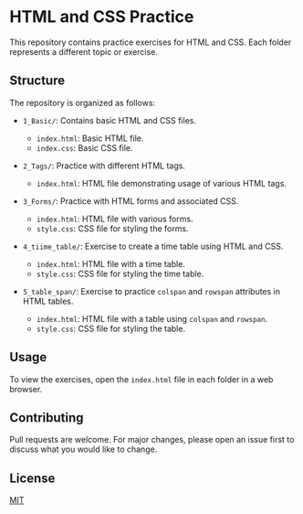 # HTML and CSS Practice

This repository contains practice exercises for HTML and CSS. Each folder represents a different topic or exercise.

## Structure

The repository is organized as follows:

- `1_Basic/`: Contains basic HTML and CSS files.
    - `index.html`: Basic HTML file.
    - `index.css`: Basic CSS file.

- `2_Tags/`: Practice with different HTML tags.
    - `index.html`: HTML file demonstrating usage of various HTML tags.

- `3_Forms/`: Practice with HTML forms and associated CSS.
    - `index.html`: HTML file with various forms.
    - `style.css`: CSS file for styling the forms.

- `4_tiime_table/`: Exercise to create a time table using HTML and CSS.
    - `index.html`: HTML file with a time table.
    - `style.css`: CSS file for styling the time table.

- `5_table_span/`: Exercise to practice `colspan` and `rowspan` attributes in HTML tables.
    - `index.html`: HTML file with a table using `colspan` and `rowspan`.
    - `style.css`: CSS file for styling the table.

## Usage

To view the exercises, open the `index.html` file in each folder in a web browser.

## Contributing

Pull requests are welcome. For major changes, please open an issue first to discuss what you would like to change.

## License

[MIT](https://choosealicense.com/licenses/mit/)